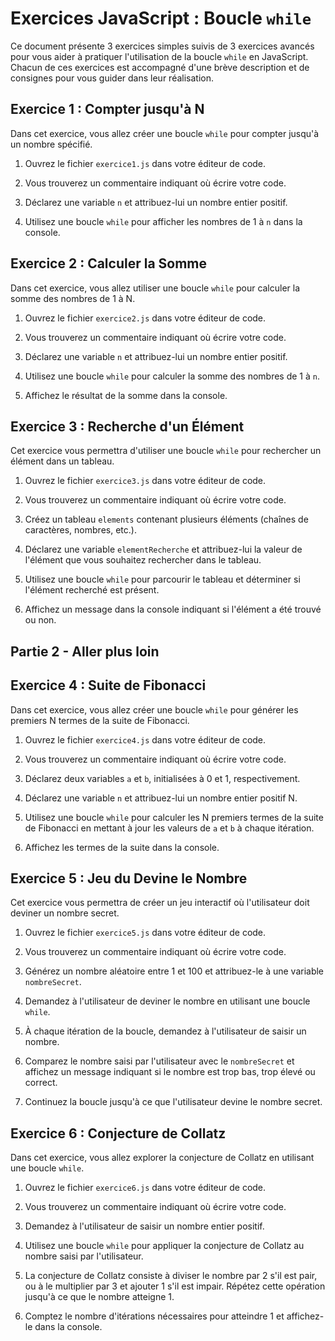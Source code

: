 # Exercices JavaScript : Boucle `while`

Ce document présente 3 exercices simples suivis de 3 exercices avancés pour vous aider à pratiquer l'utilisation de la boucle `while` en JavaScript. Chacun de ces exercices est accompagné d'une brève description et de consignes pour vous guider dans leur réalisation.

## Exercice 1 : Compter jusqu'à N

Dans cet exercice, vous allez créer une boucle `while` pour compter jusqu'à un nombre spécifié.

1. Ouvrez le fichier `exercice1.js` dans votre éditeur de code.

2. Vous trouverez un commentaire indiquant où écrire votre code.

3. Déclarez une variable `n` et attribuez-lui un nombre entier positif.

4. Utilisez une boucle `while` pour afficher les nombres de 1 à `n` dans la console.

## Exercice 2 : Calculer la Somme

Dans cet exercice, vous allez utiliser une boucle `while` pour calculer la somme des nombres de 1 à N.

1. Ouvrez le fichier `exercice2.js` dans votre éditeur de code.

2. Vous trouverez un commentaire indiquant où écrire votre code.

3. Déclarez une variable `n` et attribuez-lui un nombre entier positif.

4. Utilisez une boucle `while` pour calculer la somme des nombres de 1 à `n`.

5. Affichez le résultat de la somme dans la console.

## Exercice 3 : Recherche d'un Élément

Cet exercice vous permettra d'utiliser une boucle `while` pour rechercher un élément dans un tableau.

1. Ouvrez le fichier `exercice3.js` dans votre éditeur de code.

2. Vous trouverez un commentaire indiquant où écrire votre code.

3. Créez un tableau `elements` contenant plusieurs éléments (chaînes de caractères, nombres, etc.).

4. Déclarez une variable `elementRecherche` et attribuez-lui la valeur de l'élément que vous souhaitez rechercher dans le tableau.

5. Utilisez une boucle `while` pour parcourir le tableau et déterminer si l'élément recherché est présent.

6. Affichez un message dans la console indiquant si l'élément a été trouvé ou non.

## Partie 2 - Aller plus loin

## Exercice 4 : Suite de Fibonacci

Dans cet exercice, vous allez créer une boucle `while` pour générer les premiers N termes de la suite de Fibonacci.

1. Ouvrez le fichier `exercice4.js` dans votre éditeur de code.

2. Vous trouverez un commentaire indiquant où écrire votre code.

3. Déclarez deux variables `a` et `b`, initialisées à 0 et 1, respectivement.

4. Déclarez une variable `n` et attribuez-lui un nombre entier positif N.

5. Utilisez une boucle `while` pour calculer les N premiers termes de la suite de Fibonacci en mettant à jour les valeurs de `a` et `b` à chaque itération.

6. Affichez les termes de la suite dans la console.

## Exercice 5 : Jeu du Devine le Nombre

Cet exercice vous permettra de créer un jeu interactif où l'utilisateur doit deviner un nombre secret.

1. Ouvrez le fichier `exercice5.js` dans votre éditeur de code.

2. Vous trouverez un commentaire indiquant où écrire votre code.

3. Générez un nombre aléatoire entre 1 et 100 et attribuez-le à une variable `nombreSecret`.

4. Demandez à l'utilisateur de deviner le nombre en utilisant une boucle `while`.

5. À chaque itération de la boucle, demandez à l'utilisateur de saisir un nombre.

6. Comparez le nombre saisi par l'utilisateur avec le `nombreSecret` et affichez un message indiquant si le nombre est trop bas, trop élevé ou correct.

7. Continuez la boucle jusqu'à ce que l'utilisateur devine le nombre secret.

## Exercice 6 : Conjecture de Collatz

Dans cet exercice, vous allez explorer la conjecture de Collatz en utilisant une boucle `while`.

1. Ouvrez le fichier `exercice6.js` dans votre éditeur de code.

2. Vous trouverez un commentaire indiquant où écrire votre code.

3. Demandez à l'utilisateur de saisir un nombre entier positif.

4. Utilisez une boucle `while` pour appliquer la conjecture de Collatz au nombre saisi par l'utilisateur.

5. La conjecture de Collatz consiste à diviser le nombre par 2 s'il est pair, ou à le multiplier par 3 et ajouter 1 s'il est impair. Répétez cette opération jusqu'à ce que le nombre atteigne 1.

6. Comptez le nombre d'itérations nécessaires pour atteindre 1 et affichez-le dans la console.
